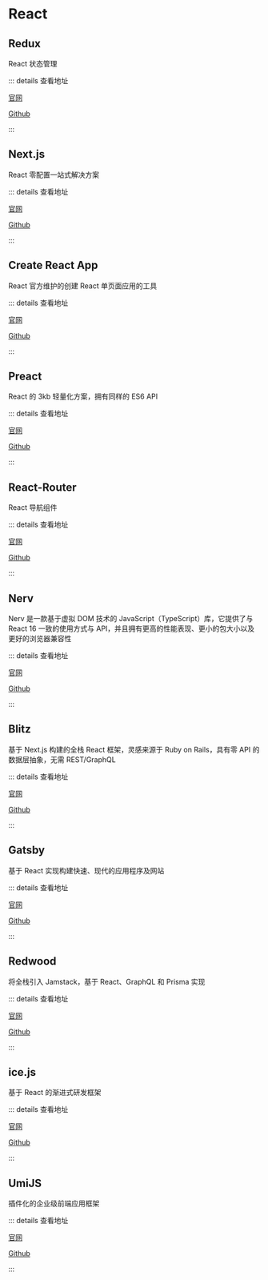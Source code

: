 # React

## Redux

React 状态管理

::: details 查看地址

[官网](https://redux.js.org/)

[Github](https://github.com/reduxjs/redux)

:::

## Next.js

React 零配置一站式解决方案

::: details 查看地址

[官网](https://nextjs.org/)

[Github](https://github.com/vercel/next.js)

:::

## Create React App

React 官方维护的创建 React 单页面应用的工具

::: details 查看地址

[官网](https://create-react-app.dev/)

[Github](https://github.com/facebook/create-react-app)

:::

## Preact

React 的 3kb 轻量化方案，拥有同样的 ES6 API

::: details 查看地址

[官网](https://preactjs.com/)

[Github](https://github.com/preactjs/preact-www)

:::

## React-Router

React 导航组件

::: details 查看地址

[官网](https://reactrouter.com/)

[Github](https://github.com/remix-run/react-router)

:::

## Nerv

Nerv 是一款基于虚拟 DOM 技术的 JavaScript（TypeScript）库，它提供了与 React 16 一致的使用方式与 API，并且拥有更高的性能表现、更小的包大小以及更好的浏览器兼容性

::: details 查看地址

[官网](https://nerv.aotu.io/)

[Github](https://github.com/NervJS/nerv)

:::

## Blitz

基于 Next.js 构建的全栈 React 框架，灵感来源于 Ruby on Rails，具有零 API 的数据层抽象，无需 REST/GraphQL

::: details 查看地址

[官网](https://blitzjs.com/)

[Github](https://github.com/blitz-js/blitz)

:::

## Gatsby

基于 React 实现构建快速、现代的应用程序及网站

::: details 查看地址

[官网](https://www.gatsbyjs.com/)

[Github](https://github.com/gatsbyjs/gatsby)

:::

## Redwood

将全栈引入 Jamstack，基于 React、GraphQL 和 Prisma 实现

::: details 查看地址

[官网](https://redwoodjs.com/)

[Github](https://github.com/redwoodjs/redwood)

:::

## ice.js

基于 React 的渐进式研发框架

::: details 查看地址

[官网](https://ice.work/)

[Github](https://github.com/alibaba/ice)

:::

## UmiJS

插件化的企业级前端应用框架

::: details 查看地址

[官网](https://umijs.org/)

[Github](https://github.com/umijs/umi)

:::
